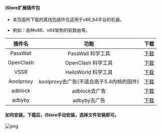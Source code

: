 #### iStore扩展插件包

* 本页面所下载的离线包插件仅适用于x86_64平台的机器。

* 例如：各种x86、x64架构的软路由等。

|插件名|功能|下载|
| :----: | :----: | :----: |
| PassWall | PassWall 科学工具 | [下载](https://raw.githubusercontent.com/AUK9527/Are-u-ok/main/x86/all/PassWall_x86.run) |
| OpenClash | OpenClash 科学工具 | [下载](https://raw.githubusercontent.com/AUK9527/Are-u-ok/main/x86/all//OpenClash_x86.run) |
| VSSR | HelloWorld 科学工具 | [下载](https://raw.githubusercontent.com/AUK9527/Are-u-ok/main/x86/all/VSSR_x86.run) |
| ikoolproxy | koolproxy去广告(不适合高于5.4内核的固件) | [下载](https://raw.githubusercontent.com/AUK9527/Are-u-ok/main/x86/all//ikoolproxy_x86.run) |
| adblock | adblock去广告 | [下载](https://raw.githubusercontent.com/AUK9527/Are-u-ok/main/x86/all//adblock_x86.run) |
| adbyby | adbyby去广告 | [下载](https://raw.githubusercontent.com/AUK9527/Are-u-ok/main/x86/all//adbyby_x86.run) |

#### 如何安装，下载后，iStore手动安装，选择文件安装即可。

![png](https://cdn.jsdelivr.net/gh/AUK9527/Are-u-ok@master/apps/install.png)













